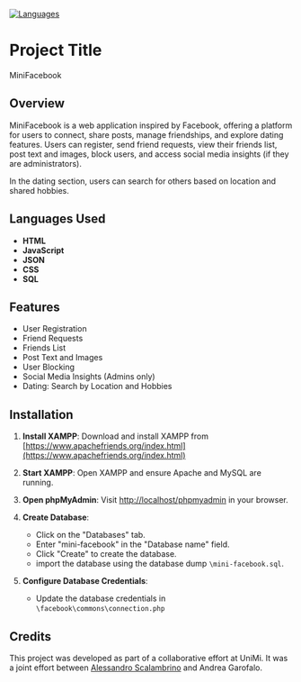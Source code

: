 [![Languages](https://img.shields.io/github/languages/top/alessandro-scalambrino/Mini-Facebook)](https://github.com/alessandro-scalambrino/Mini-Facebook)
# Project Title
MiniFacebook
## Overview
MiniFacebook is a web application inspired by Facebook, offering a platform for users to connect, share posts, manage friendships, and explore dating features. Users can register, send friend requests, view their friends list, post text and images, block users, and access social media insights (if they are administrators).

In the dating section, users can search for others based on location and shared hobbies.
## Languages Used
- **HTML**
- **JavaScript**
- **JSON**
- **CSS**
- **SQL**
## Features
- User Registration
- Friend Requests
- Friends List
- Post Text and Images
- User Blocking
- Social Media Insights (Admins only)
- Dating: Search by Location and Hobbies

## Installation
1. **Install XAMPP**: Download and install XAMPP from [https://www.apachefriends.org/index.html](https://www.apachefriends.org/index.html)
2. **Start XAMPP**: Open XAMPP and ensure Apache and MySQL are running.
3. **Open phpMyAdmin**: Visit [http://localhost/phpmyadmin](http://localhost/phpmyadmin) in your browser.
4. **Create Database**:
   - Click on the "Databases" tab.
   - Enter "mini-facebook" in the "Database name" field.
   - Click "Create" to create the database.
   - import the database using the database dump `\mini-facebook.sql`.

5. **Configure Database Credentials**:
   
   - Update the database credentials in `\facebook\commons\connection.php`
## Credits

This project was developed as part of a collaborative effort at UniMi. It was a joint effort between [Alessandro Scalambrino](https://github.com/alessandro-scalambrino) and Andrea Garofalo.
